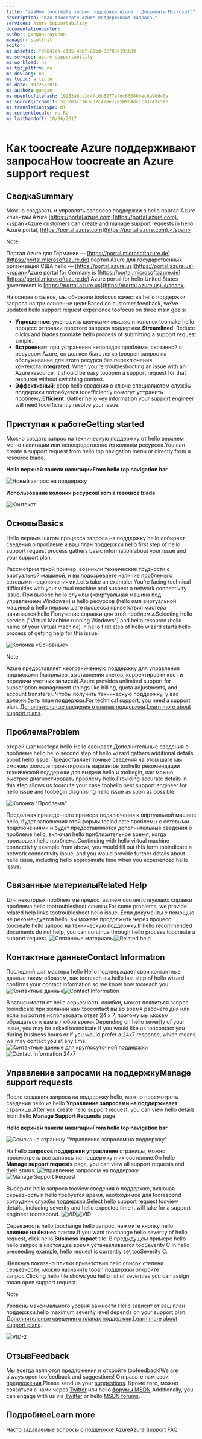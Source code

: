 ```yaml
---
title: "aaaHow toocreate запрос поддержки Azure | Документы Microsoft"
description: "Как toocreate Azure поддерживают запроса."
services: Azure Supportability
documentationcenter: 
author: ganganarayanan
manager: scotthit
editor: 
ms.assetid: fd6841ea-c1d5-4bb7-86bd-0c708d193b89
ms.service: azure-supportability
ms.workload: na
ms.tgt_pltfrm: na
ms.devlang: na
ms.topic: article
ms.date: 10/25/2016
ms.author: gangan
ms.openlocfilehash: 19283a8cc1c4fc6b8277efdc60640bec8a90d40a
ms.sourcegitcommit: 523283cc1b3c37c428e77850964dc1c33742c5f0
ms.translationtype: MT
ms.contentlocale: ru-RU
ms.lasthandoff: 10/06/2017
---
```

# <a name="how-toocreate-an-azure-support-request"></a><span data-ttu-id="215b9-103">Как toocreate Azure поддерживают запроса</span><span class="sxs-lookup"><span data-stu-id="215b9-103">How toocreate an Azure support request</span></span>
## <a name="summary"></a><span data-ttu-id="215b9-104">Сводка</span><span class="sxs-lookup"><span data-stu-id="215b9-104">Summary</span></span>
<span data-ttu-id="215b9-105">Можно создавать и управлять запросов поддержки в hello портал Azure клиентам Azure [https://portal.azure.com](https://portal.azure.com).</span><span class="sxs-lookup"><span data-stu-id="215b9-105">Azure customers can create and manage support requests in hello Azure portal, [https://portal.azure.com](https://portal.azure.com).</span></span>

> [!NOTE]
> <span data-ttu-id="215b9-106">Портал Azure для Германии — [https://portal.microsoftazure.de](https://portal.microsoftazure.de) портал Azure для государственных организаций США hello — [https://portal.azure.us](https://portal.azure.us).</span><span class="sxs-lookup"><span data-stu-id="215b9-106">Azure portal for Germany is [https://portal.microsoftazure.de](https://portal.microsoftazure.de) Azure portal for hello United States government is [https://portal.azure.us](https://portal.azure.us).</span></span>
> 
> 

<span data-ttu-id="215b9-107">На основе отзывов, мы обновили toofocus качества hello поддержки запроса на три основные цели:</span><span class="sxs-lookup"><span data-stu-id="215b9-107">Based on customer feedback, we’ve updated hello support request experience toofocus on three main goals:</span></span>

* <span data-ttu-id="215b9-108">**Упрощенное**: уменьшить щелчками мышью и колонок toomake hello процесс отправки простого запроса поддержки.</span><span class="sxs-lookup"><span data-stu-id="215b9-108">**Streamlined**: Reduce clicks and blades toomake hello process of submitting a support request simple.</span></span>
* <span data-ttu-id="215b9-109">**Встроенная**: при устранении неполадок проблеме, связанной с ресурсом Azure, он должен быть легко tooopen запрос на обслуживание для этого ресурса без переключения контекста.</span><span class="sxs-lookup"><span data-stu-id="215b9-109">**Integrated**: When you’re troubleshooting an issue with an Azure resource, it should be easy tooopen a support request for that resource without switching context.</span></span>
* <span data-ttu-id="215b9-110">**Эффективный**: сбор hello сведения о ключе специалистом службы поддержки потребуется tooefficiently помогут устранить проблему.</span><span class="sxs-lookup"><span data-stu-id="215b9-110">**Efficient**: Gather hello key information your support engineer will need tooefficiently resolve your issue.</span></span>

## <a name="getting-started"></a><span data-ttu-id="215b9-111">Приступая к работе</span><span class="sxs-lookup"><span data-stu-id="215b9-111">Getting started</span></span>
<span data-ttu-id="215b9-112">Можно создать запрос на техническую поддержку от hello верхнем меню навигации или непосредственно из колонки ресурсов.</span><span class="sxs-lookup"><span data-stu-id="215b9-112">You can create a support request from hello top navigation menu or directly from a resource blade.</span></span>

<span data-ttu-id="215b9-113">**Hello верхней панели навигации**</span><span class="sxs-lookup"><span data-stu-id="215b9-113">**From hello top navigation bar**</span></span>

![Новый запрос на поддержку](./media/how-to-create-azure-support-request/NewSupportRequest.png)

<span data-ttu-id="215b9-115">**Использование колонки ресурсов**</span><span class="sxs-lookup"><span data-stu-id="215b9-115">**From a resource blade**</span></span>

![Контекст](./media/how-to-create-azure-support-request/Incontext.png)

## <a name="basics"></a><span data-ttu-id="215b9-117">Основы</span><span class="sxs-lookup"><span data-stu-id="215b9-117">Basics</span></span>
<span data-ttu-id="215b9-118">Hello первым шагом процесса запроса на поддержку hello собирает сведения о проблеме и ваш план поддержки.</span><span class="sxs-lookup"><span data-stu-id="215b9-118">hello first step of hello support request process gathers basic information about your issue and your support plan.</span></span>

<span data-ttu-id="215b9-119">Рассмотрим такой пример: возникли технические трудности с виртуальной машиной, и вы подозреваете наличие проблемы с сетевыми подключениями.</span><span class="sxs-lookup"><span data-stu-id="215b9-119">Let’s take an example: You’re facing technical difficulties with your virtual machine and suspect a network connectivity issue.</span></span>
<span data-ttu-id="215b9-120">При выборе hello службы («виртуальная машина под управлением Windows») и hello ресурсов (hello имя виртуальной машины) в hello первом шаге процесса приветствия мастера начинается hello Получение справки для этой проблемы.</span><span class="sxs-lookup"><span data-stu-id="215b9-120">Selecting hello service ("Virtual Machine running Windows") and hello resource (hello name of your virtual machine) in hello first step of hello wizard starts hello process of getting help for this issue.</span></span>

![Колонка «Основные»](./media/how-to-create-azure-support-request/Basics.png)

> [!NOTE]
> <span data-ttu-id="215b9-122">Azure предоставляет неограниченную поддержку для управления подписками (например, выставления счетов, корректировки квот и передачи учетных записей).</span><span class="sxs-lookup"><span data-stu-id="215b9-122">Azure provides unlimited support for subscription management (things like billing, quota adjustments, and account transfers).</span></span> <span data-ttu-id="215b9-123">Чтобы получить техническую поддержку, у вас должен быть план поддержки.</span><span class="sxs-lookup"><span data-stu-id="215b9-123">For technical support, you need a support plan.</span></span> <span data-ttu-id="215b9-124">[Дополнительные сведения о планах поддержки](https://azure.microsoft.com/support/plans).</span><span class="sxs-lookup"><span data-stu-id="215b9-124">[Learn more about support plans](https://azure.microsoft.com/support/plans).</span></span>
> 
> 

## <a name="problem"></a><span data-ttu-id="215b9-125">Проблема</span><span class="sxs-lookup"><span data-stu-id="215b9-125">Problem</span></span>
<span data-ttu-id="215b9-126">второй шаг мастера hello Hello собирает Дополнительные сведения о проблеме hello.</span><span class="sxs-lookup"><span data-stu-id="215b9-126">hello second step of hello wizard gathers additional details about hello issue.</span></span> <span data-ttu-id="215b9-127">Предоставляет точные сведения на этом шаге мы сможем tooroute проектировать вариантов toohello рекомендации технической поддержки для выдачи hello и toobegin, как можно быстрее диагностировать проблему hello.</span><span class="sxs-lookup"><span data-stu-id="215b9-127">Providing accurate details in this step allows us tooroute your case toohello best support engineer for hello issue and toobegin diagnosing hello issue as soon as possible.</span></span>

![Колонка "Проблема"](./media/how-to-create-azure-support-request/Problem.png)

<span data-ttu-id="215b9-129">Продолжая приведенного примера подключения к виртуальной машине hello, будет заполнения этой формы tooindicate проблемы с сетевыми подключениями и будет предоставляются дополнительные сведения о проблеме hello, включая hello приблизительное время, когда произошел hello проблема.</span><span class="sxs-lookup"><span data-stu-id="215b9-129">Continuing with hello virtual machine connectivity example from above, you would fill out this form tooindicate a network connectivity issue, and you would provide further details about hello issue, including hello approximate time when you experienced hello issue.</span></span>

## <a name="related-help"></a><span data-ttu-id="215b9-130">Связанные материалы</span><span class="sxs-lookup"><span data-stu-id="215b9-130">Related Help</span></span>
<span data-ttu-id="215b9-131">Для некоторых проблем мы предоставляем соответствующих справки проблема hello tootroubleshoot ссылки.</span><span class="sxs-lookup"><span data-stu-id="215b9-131">For some problems, we provide related help links tootroubleshoot hello issue.</span></span> <span data-ttu-id="215b9-132">Если документы с помощью не рекомендуется hello, вы можете продолжить через процесс toocreate hello запрос на техническую поддержку.</span><span class="sxs-lookup"><span data-stu-id="215b9-132">If hello recommended documents do not help, you can continue through hello process toocreate a support request.</span></span>
<span data-ttu-id="215b9-133">![Связанные материалы](./media/how-to-create-azure-support-request/RelatedHelp.png)</span><span class="sxs-lookup"><span data-stu-id="215b9-133">![Related help](./media/how-to-create-azure-support-request/RelatedHelp.png)</span></span>

## <a name="contact-information"></a><span data-ttu-id="215b9-134">Контактные данные</span><span class="sxs-lookup"><span data-stu-id="215b9-134">Contact Information</span></span>
<span data-ttu-id="215b9-135">Последний шаг мастера hello Hello подтверждает свои контактные данные таким образом, как tooreach вы.</span><span class="sxs-lookup"><span data-stu-id="215b9-135">hello last step of hello wizard confirms your contact information so we know how tooreach you.</span></span>
<span data-ttu-id="215b9-136">![Контактные данные](./media/how-to-create-azure-support-request/ContactInformation.png)</span><span class="sxs-lookup"><span data-stu-id="215b9-136">![Contact Information](./media/how-to-create-azure-support-request/ContactInformation.png)</span></span>

<span data-ttu-id="215b9-137">В зависимости от hello серьезность ошибки, может появиться запрос tooindicate при желании нам toocontact вы во время рабочего дня или если вы хотите использовать ответ 24 x 7, поэтому мы можем обращаться к вам в любое время.</span><span class="sxs-lookup"><span data-stu-id="215b9-137">Depending on hello severity of your issue, you may be asked tooindicate if you would like us toocontact you during business hours or if you would prefer a 24x7 response, which means we may contact you at any time.</span></span>
<span data-ttu-id="215b9-138">![Контактные данные для круглосуточной поддержки](./media/how-to-create-azure-support-request/ContactInformation-2.png)</span><span class="sxs-lookup"><span data-stu-id="215b9-138">![Contact Information 24x7](./media/how-to-create-azure-support-request/ContactInformation-2.png)</span></span>

## <a name="manage-support-requests"></a><span data-ttu-id="215b9-139">Управление запросами на поддержку</span><span class="sxs-lookup"><span data-stu-id="215b9-139">Manage support requests</span></span>
<span data-ttu-id="215b9-140">После создания запроса на поддержку hello, можно просмотреть сведения hello из hello **Управление запросами на поддерживает** страницы.</span><span class="sxs-lookup"><span data-stu-id="215b9-140">After you create hello support request, you can view hello details from hello **Manage Support Requests** page.</span></span>

<span data-ttu-id="215b9-141">**Hello верхней панели навигации**</span><span class="sxs-lookup"><span data-stu-id="215b9-141">**From hello top navigation bar**</span></span>

![Ссылка на страницу "Управление запросом на поддержку"](./media/how-to-create-azure-support-request/ManageSupportRequest-link.png)

<span data-ttu-id="215b9-143">На hello **запросов поддержки управление** страницы, можно просмотреть все запросы на поддержку и их состояние.</span><span class="sxs-lookup"><span data-stu-id="215b9-143">On hello **Manage support requests** page, you can view all support requests and their status.</span></span>
<span data-ttu-id="215b9-144">![Управление запросом на поддержку](./media/how-to-create-azure-support-request/ManageSupportRequest.png)</span><span class="sxs-lookup"><span data-stu-id="215b9-144">![Manage Support Request](./media/how-to-create-azure-support-request/ManageSupportRequest.png)</span></span>

<span data-ttu-id="215b9-145">Выберите hello запроса tooview сведения о поддержке, включая серьезность и hello требуется время, необходимое для toorespond сотрудник службы поддержки.</span><span class="sxs-lookup"><span data-stu-id="215b9-145">Select hello support request tooview details, including severity and hello expected time it will take for a support engineer toorespond.</span></span>
<span data-ttu-id="215b9-146">![VID](./media/how-to-create-azure-support-request/VID.png)</span><span class="sxs-lookup"><span data-stu-id="215b9-146">![VID](./media/how-to-create-azure-support-request/VID.png)</span></span>

<span data-ttu-id="215b9-147">Серьезность hello toochange hello запрос, нажмите кнопку hello **влияние на бизнес** плитки.</span><span class="sxs-lookup"><span data-stu-id="215b9-147">If you want toochange hello severity of hello request, click hello **Business impact** tile.</span></span> <span data-ttu-id="215b9-148">В предыдущем примере hello hello запрос в настоящее время устанавливается tooSeverity C.</span><span class="sxs-lookup"><span data-stu-id="215b9-148">In hello preceeding example, hello request is currently set tooSeverity C.</span></span>

<span data-ttu-id="215b9-149">Щелкнув показано плитки приветствия hello список степени серьезности, можно назначить tooan поддержки откройте запрос.</span><span class="sxs-lookup"><span data-stu-id="215b9-149">Clicking hello tile shows you hello list of severities you can assign tooan open support request.</span></span>

> [!NOTE]
> <span data-ttu-id="215b9-150">Уровень максимального уровня важности Hello зависит от ваш план поддержки.</span><span class="sxs-lookup"><span data-stu-id="215b9-150">hello maximum severity level depends on your support plan.</span></span> <span data-ttu-id="215b9-151">[Дополнительные сведения о планах поддержки](https://azure.microsoft.com/support/plans).</span><span class="sxs-lookup"><span data-stu-id="215b9-151">[Learn more about support plans](https://azure.microsoft.com/support/plans).</span></span>
> 
> 

![VID-2](./media/how-to-create-azure-support-request/VID-2.png)

## <a name="feedback"></a><span data-ttu-id="215b9-153">Отзыв</span><span class="sxs-lookup"><span data-stu-id="215b9-153">Feedback</span></span>
<span data-ttu-id="215b9-154">Мы всегда являются предложения и откройте toofeedback!</span><span class="sxs-lookup"><span data-stu-id="215b9-154">We are always open toofeedback and suggestions!</span></span> <span data-ttu-id="215b9-155">Отправьте нам свои [предложения](https://feedback.azure.com/forums/266794-support-feedback).</span><span class="sxs-lookup"><span data-stu-id="215b9-155">Please send us your [suggestions](https://feedback.azure.com/forums/266794-support-feedback).</span></span> <span data-ttu-id="215b9-156">Кроме того, можно связаться с нами через [Twitter](https://twitter.com/azuresupport) или hello [форумы MSDN](https://social.msdn.microsoft.com/Forums/azure).</span><span class="sxs-lookup"><span data-stu-id="215b9-156">Additionally, you can engage with us via [Twitter](https://twitter.com/azuresupport) or hello [MSDN forums](https://social.msdn.microsoft.com/Forums/azure).</span></span>

## <a name="learn-more"></a><span data-ttu-id="215b9-157">Подробнее</span><span class="sxs-lookup"><span data-stu-id="215b9-157">Learn more</span></span>
[<span data-ttu-id="215b9-158">Часто задаваемые вопросы о поддержке Azure</span><span class="sxs-lookup"><span data-stu-id="215b9-158">Azure Support FAQ</span></span>](https://azure.microsoft.com/support/faq)

